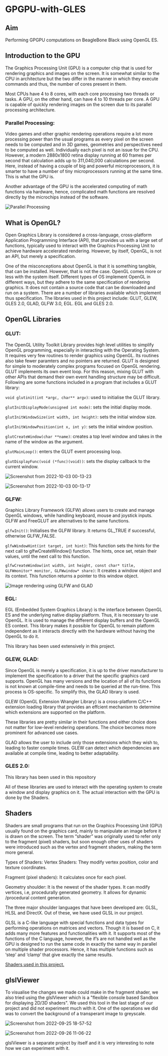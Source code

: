 # GPGPU-with-GLES
## Aim
 Performing GPGPU computations on BeagleBone Black using OpenGL ES.
 
## Introduction to the GPU
The Graphics Processing Unit (GPU) is a computer chip that is used for rendering graphics and images on the screen. It is somewhat similar to the CPU in architecture but the two differ in the manner in which they execute commands and thus, the number of cores present in them.

Most CPUs have 4 to 8 cores, with each core processing two threads or tasks. A GPU, on the other hand, can have 4 to 10 threads per core. A GPU is capable of quickly rendering images on the screen due to its parallel processing architecture.

### Parallel Processing:
Video games and other graphic rendering operations require a lot more processing power than the usual programs as every pixel on the screen needs to be computed and in 3D games, geometries and perspectives need to be computed as well. Individually each pixel is not an issue for the CPU. However, a modern 2880x1800 retina display running at 60 frames per second that calculation adds up to 311,040,000 calculations per second. Here, instead of having a couple of big and powerful microprocessors, it is smarter to have a number of tiny microprocessors running at the same time. This is what the GPU is. 

Another advantage of the GPU is the accelerated computing of math functions via hardware, hence, complicated math functions are resolved directly by the microchips instead of the software.

![Parallel Processing](https://cdn4.explainthatstuff.com/serial-parallel-processing.png)

## What is OpenGL?
Open Graphics Library is considered a cross-language, cross-platform Application Programming Interface (API), that provides us with a large set of functions, typically used to interact with the Graphics Processing Unit to achieve hardware accelerated rendering. However, by itself, OpenGL, is not an API, but merely a specification.

One of the misconceptions about OpenGL is that it is something tangible, that can be installed. However, that is not the case. OpenGL comes more or less with the system itself. Different types of OS implement OpenGL in different ways, but they adhere to the same specification of rendering graphics. It does not contain a source code that can be downloaded and run on a system. There are a number of libraries available which implement thus specification. The libraries used in this project include: GLUT, GLEW, GLES 2.0, GLAD, GLFW 3.0, EGL. EGL and GLES 2.0.

## OpenGL Libraries
### GLUT:
The OpenGL Utility Toolkit Library provides high level utilities to simplify OpenGL programming, especially in interacting with the Operating System. It requires very few routines to render graphics using OpenGL. Its routines also take fewer paramters and no pointers are returned. GLUT is designed for simple to moderately complex programs focused on OpenGL rendering. GLUT implements its own event loop. For this reason, mixing GLUT with other APIs that demand their own event handling structure may be difficult. Following are some functions included in a program that includes a GLUT library:

`void glutinit(int *argc, char** argv)`: used to initialise the GLUT library.

`glutInitDisplayMode(unsigned int mode)`: sets the initial display mode.

`glutInitWindowSize(int width, int height)`: sets the initial window size.

`glutInitWindowPosition(int x, int y)`: sets the initial window position.

`glutCreateWindow(char **name)`: creates a top level window and takes in the name of the window as the argument.

`glutMainLoop()`: enters the GLUT event processing loop.

`glutDisplayFunc(void (*func)(void))`: sets the display callback to the current window.

![Screenshot from 2022-10-03 00-13-23](https://user-images.githubusercontent.com/103985810/193472919-1a7206bc-91f5-4a0d-9708-98d5624bbdd8.png)

![Screenshot from 2022-10-03 00-13-17](https://user-images.githubusercontent.com/103985810/193472943-4160e0db-a4a5-452e-ae7f-907d4201d1d2.png)

### GLFW:
Graphics Library Framework (GLFW) allows users to create and manage OpenGL windows, while handling keyboard, mouse and joystick inputs. GLFW and FreeGLUT are alternatives to the same functions.

`glfwInit()`: Initialises the GLFW library. It returns GL_TRUE if successful, otherwise GLFW_FALSE.

`glfwWindowHint(int target, int hint)`: This function sets the hints for the next call to glfwCreateWindow() function. The hints, once set, retain their values, until the next call to this function.

`glfwCreateWindow(int width, int height, const char* title, GLFWmonitor* monitor, GLFWwindow* share)`: It creates a window object and its context. This function returns a pointer to this window object.

![Image rendering using GLFW and GLAD](https://user-images.githubusercontent.com/103985810/193628771-726abbaa-bd88-42ab-bb2d-8f4e2a541d27.png)

### EGL:
EGL (Embedded System Graphics Library) is the interface between OpenGL ES and the underlying native display platform. Thus, it is necessary to use OpenGL. It is used to manage the different display buffers and the OpenGL ES context. This library makes it possible for OpenGL to remain platform independent as it interacts directly with the hardware without having the OpenGL to do it.

This library has been used extensively in this project.

### GLEW, GLAD:
Since OpenGL is merely a specification, it is up to the driver manufacturer to implement the specification to a driver that the specific graphics card supports. OpenGL has many versions and the location of all of its functions is not known at compile-time and needs to be queried at the run-time. This process is OS-specific. To simplify this, the GLAD library is used.

GLEW (OpenGL Extension Wrangler Library) is a cross-platform C/C++ extension loading library that provides an effcient mechanism to determine which extensions are supported on the platform.

These libraries are pretty similar in their functions and either choice does not matter for low-level rendering operations. The choice becomes more prominent for advanced use cases.

GLAD allows the user to include only those extensions which they wish to, leading to faster compile times. GLEW can detect which dependencies are available at compile time, leading to better adaptability.

### GLES 2.0:
This library has been used in this repository 

All of these libraries are used to interact with the operating system to create a window and display graphics on it. The actual interaction with the GPU is done by the Shaders.

## Shaders
Shaders are small programs that run on the Graphics Processing Unit (GPU) usually found on the graphics card, mainly to manipulate an image before it is drawn on the screen. The term “shader” was originally used to refer only to the fragment (pixel) shaders, but soon enough other uses of shaders were introduced such as the vertex and fragment shaders, making the term more general.

Types of Shaders:
Vertex Shaders: They modify vertex position, color and texture coordinates.

Fragment (pixel shaders): It calculates once for each pixel.

Geometry shoulder: It is the newest of the shader types. It can modify vertices, i.e, procedurally generated geometry. It allows for dynamic /procedural content generation.

The three major shoulder languages that have been developed are: GLSL, HLSL and DirectX. Out of these, we have used GLSL in our project.

GLSL is a C-like language with special functions and data types for performing operations on matrices and vectors. Though it is based on C, it adds many more features and functionalities with it. It supports most of the functions of the C language, however, the if’s are not handled well as the GPU is designed to run the same code in exactly the same way in parallel on multiple shader processors. Hence, it has multiple functions such as ‘step’ and ‘clamp’ that give exactly the same results. 

[Shaders used in this project.](https://github.com/Pratham-Bot/GPGPU-with-GLES/blob/main/shaders/README.md)

## glslViewer
To visualise the changes we made could make in the fragment shader, we also tried using the glslViewer which is a "flexible console based Sandbox for displaying 2D/3D shaders". We used this tool in the last stage of our project and did not experiment much with it. One of the operations we did was to convert the background of a transperant image to greyscale.

![Screenshot from 2022-09-25 18-57-52](https://user-images.githubusercontent.com/103985810/193475978-d07824e6-e38f-4ed2-ae95-d86eabdce488.png)

![Screenshot from 2022-09-26 11-06-22](https://user-images.githubusercontent.com/103985810/193475990-4c35f425-4fb0-40d9-8258-af547366753a.png)

glslViewer is a separate project by itself and it is very interesting to note how we can experiment with it.
